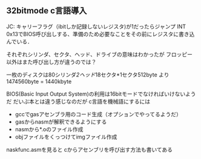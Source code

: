 ## 32bitmode c言語導入

JC: キャリーフラグ（ibitしか記録しないレジスタ)が1だったらジャンプ
INT 0x13でBIOS呼び出しする、準備のため必要なことをその前にレジスタに書き込んでいる．

それぞれシリンダ、セクタ、ヘッド、ドライブの意味はわかったが
フロッピー以外はまた呼び出し方が違うのでは？

一枚のディスクは80シリンダ*2ヘッド*18セクタ*1セクタ512byte
より1474560byte = 1440kbyte

BIOS(Basic Input Output System)の利用は16bitモードでなければいけないようだ
だいぶ本とは違う感じなのだが
c言語を機械語にするには
- gccでgasアセンブラ用のコード生成（オプションでやってるようだ）
- gasからnasmが解釈できるようにする
- nasmから*.oのファイル作成
- objファイルをくっつけてimgファイル作成

naskfunc.asmを見ると
cからアセンブリを呼び出す方法も書いてある

